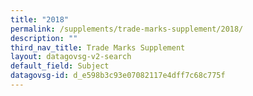 ```yaml
---
title: "2018"
permalink: /supplements/trade-marks-supplement/2018/
description: ""
third_nav_title: Trade Marks Supplement
layout: datagovsg-v2-search
default_field: Subject
datagovsg-id: d_e598b3c93e07082117e4dff7c68c775f
---
```

